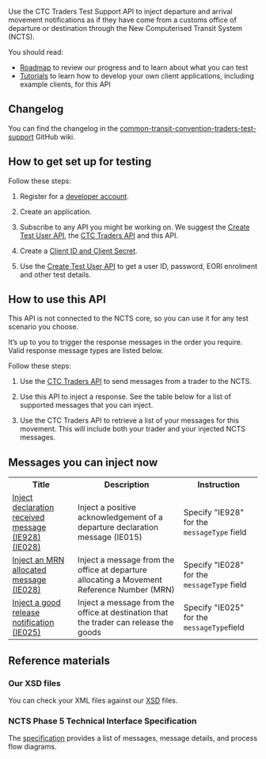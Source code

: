 Use the CTC Traders Test Support API to inject departure and arrival movement notifications as if they have come from a customs office of departure or destination through the New Computerised Transit System (NCTS).

You should read:

- [Roadmap](/roadmaps/common-transit-convention-traders-roadmap/) to review our progress and to learn about what you can test
- [Tutorials](/api-documentation/docs/tutorials) to learn how to develop your own client applications, including example clients, for this API

## Changelog

You can find the changelog in the [common-transit-convention-traders-test-support](https://github.com/hmrc/common-transit-convention-traders-test-support/wiki/CTC-Traders-Test-Support-API-v2.0-changelog) GitHub wiki.

## How to get set up for testing

Follow these steps:

1. Register for a [developer account](/developer/registration).

2. Create an application. 

3. Subscribe to any API you might be working on. We suggest the [Create Test User API](/api-documentation/docs/api/service/api-platform-test-user/1.0), the [CTC Traders API](/api-documentation/docs/api/service/common-transit-convention-traders/1.0) and this API.

4. Create a [Client ID and Client Secret](/api-documentation/docs/authorisation/credentials).

5. Use the [Create Test User API](/api-documentation/docs/api/service/api-platform-test-user/1.0) to get a user ID, password, EORI enrolment and other test details. 

<!--For more information about how to get set up for testing, see [CTC Traders API Testing guide](/guides/ctc-traders-phase5-testing-guide).-->

## How to use this API

This API is not connected to the NCTS core, so you can use it for any test scenario you choose.

It’s up to you to trigger the response messages in the order you require. Valid response message types are listed below.

Follow these steps:

1. Use the [CTC Traders API](/api-documentation/docs/api/service/common-transit-convention-traders/2.0) to send messages from a trader to the NCTS.

2. Use this API to inject a response. See the table below for a list of supported messages that you can inject. 

3. Use the CTC Traders API to retrieve a list of your messages for this movement. This will include both your trader and your injected NCTS messages.

## Messages you can inject now

<table>
	<tr>
		<th>Title</th>
		<th>Description</th>
		<th>Instruction</th>
	</tr>
<!--
   <tr>
   <td><a href="https://developer.service.hmrc.gov.uk/api-documentation/docs/api/service/common-transit-convention-traders-test-support/1.0#_inject-a-fake-ncts-arrival-message_post_accordion">Inject an Arrival Notification rejection message (IE008)</a></td>
   <td>Inject a message from the office of destination rejecting the traders Arrival Notification (IE007)</td>
         <td>Specify "IE008" for the <code>messageType</code> field</td>
   </tr>
   <tr>
   <td><a href="https://developer.service.hmrc.gov.uk/api-documentation/docs/api/service/common-transit-convention-traders-test-support/1.0#_inject-a-fake-ncts-arrival-message_post_accordion">Inject an unloading permission message (IE043)</a></td>
   <td>Inject an unloading permission message to the trader at destination</td>
   <td>Specify "IE043" for the <code>messageType</code> field
    </tr>
    <tr>
    <td><a href="https://developer.service.hmrc.gov.uk/api-documentation/docs/api/service/common-transit-convention-traders-test-support/1.0#_inject-a-fake-ncts-arrival-message_post_accordion">Inject a write-off notification (IE045)</a></td>
   <td>Inject a message from the office at departure that the transit movement has been discharged</td>
   <td>Specify "IE045" for the <code>messageType</code> field
   </tr>
   <tr>
   <td><a href="https://developer.service.hmrc.gov.uk/api-documentation/docs/api/service/common-transit-convention-traders-test-support/1.0#_inject-a-fake-ncts-arrival-message_post_accordion">Inject an unloading remarks rejection message (IE058)</a></td>
   <td>Inject a message from the office at destination that there are errors in the trader's unloading remarks message (IE044)</td>
   <td>Specify "IE058" for the <code>messageType</code> field
   </tr>
-->
	<tr>
		<td><a href="https://developer.service.hmrc.gov.uk/guides/ctc-traders-phase5-tis/documentation/messagetypes.html#ie928-positive-acknowledge">Inject declaration received message (IE928) (IE028)</a></td>
		<td>Inject a positive acknowledgement of a departure declaration message (IE015)</td>
		<td>Specify "IE928" for the <code>messageType</code> field
	</tr>
	<tr>
		<td><a href="https://developer.service.hmrc.gov.uk/guides/ctc-traders-phase5-tis/documentation/messagetypes.html#ie028-mrn-allocated">Inject an MRN allocated message (IE028)</a></td>
		<td>Inject a message from the office at departure allocating a Movement Reference Number (MRN)</td>
		<td>Specify "IE028" for the <code>messageType</code> field
	</tr>
<!--
   <tr>
   <td><a href="https://developer.service.hmrc.gov.uk/api-documentation/docs/api/service/common-transit-convention-traders-test-support/1.0#_inject-a-fake-ncts-departure-message_post_accordion">Inject a goods released for transit message (IE029)</a></td>
   <td>Inject a message from the office at departure to say the goods are released for transit</td>
   <td>Specify "IE029" for the <code>messageType</code> field
   </tr>
   <tr>
   <td><a href="https://developer.service.hmrc.gov.uk/api-documentation/docs/api/service/common-transit-convention-traders-test-support/1.0#_inject-a-fake-ncts-departure-message_post_accordion">Inject a declaration rejection message (IE016)</a></td>
   <td>Inject a message from the office at departure rejecting a declaration data message (IE015)</td>
   <td>Specify "IE016" for the <code>messageType</code> field
   </tr>
   <tr>
   <td><a href="https://developer.service.hmrc.gov.uk/api-documentation/docs/api/service/common-transit-convention-traders-test-support/1.0#_inject-a-fake-ncts-departure-message_post_accordion">Inject a no release for transit message (IE051)</a></td>
   <td>Inject a message from the office at departure that the movement cannot be released for transit</td>
   <td>Specify "IE051" for the <code>messageType</code>field</td>
   </tr>
   <tr>
   <td><a href="https://developer.service.hmrc.gov.uk/api-documentation/docs/api/service/common-transit-convention-traders-test-support/1.0#_inject-a-fake-ncts-departure-message_post_accordion">Inject a guarantee not valid message (IE055)</a></td>
   <td>Inject a message from the office of departure to the trader at departure that their guarantee is not valid</td>
   <td>Specify "IE055" for the <code>messageType</code>field</td>
   </tr>
   <tr>
   <td><a href="https://developer.service.hmrc.gov.uk/api-documentation/docs/api/service/common-transit-convention-traders-test-support/1.0#_inject-a-fake-ncts-departure-message_post_accordion">Inject a control decision notification (IE060)</a></td>
   <td>Inject a message from the office at departure to tell the trader they wish to carry out a control of the goods</td>
   <td>Specify "IE060" for the <code>messageType</code>field</td>
   </tr>
-->
   <tr>
   <td><a href="https://developer.service.hmrc.gov.uk/api-documentation/docs/api/service/common-transit-convention-traders-test-support/1.0#_inject-a-fake-ncts-arrival-message_post_accordion">Inject a good release notification (IE025)</a></td>
   <td>Inject a message from the office at destination that the trader can release the goods</td>
   <td>Specify "IE025" for the <code>messageType</code>field</td>
   </tr>
</table>

## Reference materials

<!--### CURL commands

Use these CURL commands to simulate your application’s actions and messages, plus the actions and messages that would come back from NCTS.

<details>
   <summary><strong>See IE015 CURL command</strong></summary>

<pre>
curl --location --request POST &apos;https://test-api.service.hmrc.gov.uk/customs/transits/movements/departures&apos; \
--header &apos;Authorization: Bearer &lt;Enter your Bearer Token&gt;&apos; \
--header &apos;Content-Type: application/xml&apos; \
--data-raw \
&quot;
&lt;CC015B&gt;
    &lt;SynIdeMES1&gt;UNOC&lt;/SynIdeMES1&gt;
    &lt;SynVerNumMES2&gt;3&lt;/SynVerNumMES2&gt;
    &lt;MesRecMES6&gt;NCTS&lt;/MesRecMES6&gt;
    &lt;DatOfPreMES9&gt;20201117&lt;/DatOfPreMES9&gt;
    &lt;TimOfPreMES10&gt;0935&lt;/TimOfPreMES10&gt;
    &lt;IntConRefMES11&gt;25973103497074&lt;/IntConRefMES11&gt;
    &lt;AppRefMES14&gt;NCTS&lt;/AppRefMES14&gt;
    &lt;MesIdeMES19&gt;1&lt;/MesIdeMES19&gt;
    &lt;MesTypMES20&gt;GB015B&lt;/MesTypMES20&gt;
    &lt;HEAHEA&gt;
        &lt;RefNumHEA4&gt;TRATESTDEC112011170935&lt;/RefNumHEA4&gt;
        &lt;TypOfDecHEA24&gt;T1&lt;/TypOfDecHEA24&gt;
        &lt;CouOfDesCodHEA30&gt;IT&lt;/CouOfDesCodHEA30&gt;
        &lt;AutLocOfGooCodHEA41&gt;954131533-GB60DEP&lt;/AutLocOfGooCodHEA41&gt;
        &lt;CouOfDisCodHEA55&gt;GB&lt;/CouOfDisCodHEA55&gt;
        &lt;TraModAtBorHEA76&gt;3&lt;/TraModAtBorHEA76&gt;
        &lt;IdeOfMeaOfTraCroHEA85&gt;NC15 REG&lt;/IdeOfMeaOfTraCroHEA85&gt;
        &lt;NatOfMeaOfTraCroHEA87&gt;GB&lt;/NatOfMeaOfTraCroHEA87&gt;
        &lt;ConIndHEA96&gt;0&lt;/ConIndHEA96&gt;
        &lt;NCTSAccDocHEA601LNG&gt;EN&lt;/NCTSAccDocHEA601LNG&gt;
        &lt;TotNumOfIteHEA305&gt;1&lt;/TotNumOfIteHEA305&gt;
        &lt;TotNumOfPacHEA306&gt;10&lt;/TotNumOfPacHEA306&gt;
        &lt;TotGroMasHEA307&gt;1000&lt;/TotGroMasHEA307&gt;
        &lt;DecDatHEA383&gt;20201117&lt;/DecDatHEA383&gt;
        &lt;DecPlaHEA394&gt;Dover&lt;/DecPlaHEA394&gt;
        &lt;SpeCirIndHEA1&gt;C&lt;/SpeCirIndHEA1&gt;
        &lt;ComRefNumHEA&gt;HQDOV018&lt;/ComRefNumHEA&gt;
        &lt;SecHEA358&gt;1&lt;/SecHEA358&gt;
        &lt;CodPlUnHEA357&gt;MONOPOLI001&lt;/CodPlUnHEA357&gt;
    &lt;/HEAHEA&gt;
    &lt;TRAPRIPC1&gt;
        &lt;NamPC17&gt;NCTS UK TEST LAB HMCE&lt;/NamPC17&gt;
        &lt;StrAndNumPC122&gt;11TH FLOOR, ALEX HOUSE, VICTORIA AV&lt;/StrAndNumPC122&gt;
        &lt;PosCodPC123&gt;SS99 1AA&lt;/PosCodPC123&gt;
        &lt;CitPC124&gt;SOUTHEND-ON-SEA, ESSEX&lt;/CitPC124&gt;
        &lt;CouPC125&gt;GB&lt;/CouPC125&gt;
        &lt;TINPC159&gt;GB954131533000&lt;/TINPC159&gt;
    &lt;/TRAPRIPC1&gt;
    &lt;TRACONCO1&gt;
        &lt;NamCO17&gt;NCTS UK TEST LAB HMCE&lt;/NamCO17&gt;
        &lt;StrAndNumCO122&gt;11TH FLOOR, ALEX HOUSE, VICTORIA AV&lt;/StrAndNumCO122&gt;
        &lt;PosCodCO123&gt;SS99 1AA&lt;/PosCodCO123&gt;
        &lt;CitCO124&gt;SOUTHEND-ON-SEA, ESSEX&lt;/CitCO124&gt;
        &lt;CouCO125&gt;GB&lt;/CouCO125&gt;
        &lt;TINCO159&gt;GB954131533000&lt;/TINCO159&gt;
    &lt;/TRACONCO1&gt;
    &lt;TRACONCE1&gt;
        &lt;NamCE17&gt;NCTS UK TEST LAB HMCE&lt;/NamCE17&gt;
        &lt;StrAndNumCE122&gt;ITALIAN OFFICE&lt;/StrAndNumCE122&gt;
        &lt;PosCodCE123&gt;IT99 1IT&lt;/PosCodCE123&gt;
        &lt;CitCE124&gt;MILAN&lt;/CitCE124&gt;
        &lt;CouCE125&gt;IT&lt;/CouCE125&gt;
        &lt;TINCE159&gt;IT11ITALIANC11&lt;/TINCE159&gt;
    &lt;/TRACONCE1&gt;
    &lt;CUSOFFDEPEPT&gt;
        &lt;RefNumEPT1&gt;GB000060&lt;/RefNumEPT1&gt;
    &lt;/CUSOFFDEPEPT&gt;
    &lt;CUSOFFTRARNS&gt;
        &lt;RefNumRNS1&gt;FR001260&lt;/RefNumRNS1&gt;
        &lt;ArrTimTRACUS085&gt;202011190935&lt;/ArrTimTRACUS085&gt;
    &lt;/CUSOFFTRARNS&gt;
    &lt;CUSOFFDESEST&gt;
        &lt;RefNumEST1&gt;IT018105&lt;/RefNumEST1&gt;
    &lt;/CUSOFFDESEST&gt;
    &lt;CONRESERS&gt;
        &lt;ConResCodERS16&gt;A3&lt;/ConResCodERS16&gt;
        &lt;DatLimERS69&gt;20201125&lt;/DatLimERS69&gt;
    &lt;/CONRESERS&gt;
    &lt;SEAINFSLI&gt;
        &lt;SeaNumSLI2&gt;1&lt;/SeaNumSLI2&gt;
        &lt;SEAIDSID&gt;
            &lt;SeaIdeSID1&gt;NCTS001&lt;/SeaIdeSID1&gt;
        &lt;/SEAIDSID&gt;
    &lt;/SEAINFSLI&gt;
    &lt;GUAGUA&gt;
        &lt;GuaTypGUA1&gt;1&lt;/GuaTypGUA1&gt;
        &lt;GUAREFREF&gt;
            &lt;GuaRefNumGRNREF1&gt;09GB00000100000M0&lt;/GuaRefNumGRNREF1&gt;
            &lt;AccCodREF6&gt;AC01&lt;/AccCodREF6&gt;
        &lt;/GUAREFREF&gt;
    &lt;/GUAGUA&gt;
    &lt;GOOITEGDS&gt;
        &lt;IteNumGDS7&gt;1&lt;/IteNumGDS7&gt;
        &lt;GooDesGDS23&gt;Daffodils&lt;/GooDesGDS23&gt;
        &lt;GooDesGDS23LNG&gt;EN&lt;/GooDesGDS23LNG&gt;
        &lt;GroMasGDS46&gt;1000&lt;/GroMasGDS46&gt;
        &lt;NetMasGDS48&gt;950&lt;/NetMasGDS48&gt;
        &lt;PACGS2&gt;
            &lt;MarNumOfPacGS21&gt;AB234&lt;/MarNumOfPacGS21&gt;
            &lt;KinOfPacGS23&gt;BX&lt;/KinOfPacGS23&gt;
            &lt;NumOfPacGS24&gt;10&lt;/NumOfPacGS24&gt;
        &lt;/PACGS2&gt;
        &lt;TRACORSECGOO021&gt;
            &lt;TINTRACORSECGOO028&gt;GB954131533000&lt;/TINTRACORSECGOO028&gt;
        &lt;/TRACORSECGOO021&gt;
        &lt;TRACONSECGOO013&gt;
            &lt;TINTRACONSECGOO020&gt;IT17THEBOSS42&lt;/TINTRACONSECGOO020&gt;
        &lt;/TRACONSECGOO013&gt;
    &lt;/GOOITEGDS&gt;
    &lt;ITI&gt;
        &lt;CouOfRouCodITI1&gt;GB&lt;/CouOfRouCodITI1&gt;
    &lt;/ITI&gt;
    &lt;CARTRA100&gt;
        &lt;TINCARTRA254&gt;GB954131533000&lt;/TINCARTRA254&gt;
    &lt;/CARTRA100&gt;
&lt;/CC015B&gt;
&quot;
</pre>
</details>


<details>
  <summary><strong>See IE016 CURL command</strong></summary>

<pre>
curl --location --request POST &apos;https://test-api.service.hmrc.gov.uk/test/customs/transits/movements/departures/{deptId}/messages&apos; \
--header &apos;Content-Type: application/json&apos; \
--header &apos;Authorization: Bearer &lt;Enter your Bearer Token&gt;&apos; \
--data-binary @- << EOF
{
	"message": {
		"messageType": "IE016"
	}
}
EOF
</pre>
</details>


<details>
   <summary><strong>See Get Dept Id CURL command</strong></summary>

<pre>
curl --location --request GET &apos;https://test-api.service.hmrc.gov.uk/customs/transits/movements/departures/{deptId}&apos; \
--header &apos;Accept: application/vnd.hmrc.1.0+json&apos; \
--header &apos;Authorization: Bearer &lt;Enter your Bearer Token&gt;&apos;
</pre>
</details>

### Postman test scripts

These [scripts](https://github.com/hmrc/common-transit-convention-traders-postman) were created in November 2020. They will not be monitored or updated.
-->

### Our XSD files

You can check your XML files against our [XSD](https://github.com/hmrc/transit-movements-validator/tree/main/conf/xsd) files.

### NCTS Phase 5 Technical Interface Specification

The [specification](/guides/ctc-traders-phase5-tis) provides a list of messages, message details, and process flow diagrams.  
